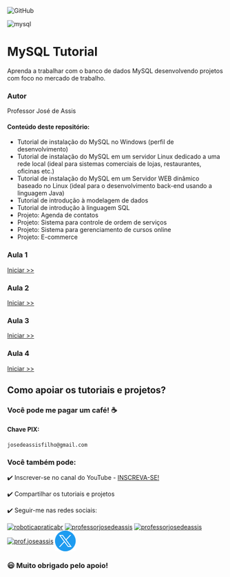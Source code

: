 ![GitHub](https://img.shields.io/github/license/professorjosedeassis/mysql)

![mysql](https://github.com/professorjosedeassis/mysql/blob/master/imagens/mysql.png)
# MySQL Tutorial
Aprenda a trabalhar com o banco de dados MySQL desenvolvendo projetos com foco no mercado de trabalho.
### Autor
Professor José de Assis

#### Conteúdo deste repositório:
* Tutorial de instalação do MySQL no Windows (perfil de desenvolvimento)
* Tutorial de instalação do MySQL em um servidor Linux dedicado a uma rede local (ideal para sistemas comerciais de lojas, restaurantes, oficinas etc.)
* Tutorial de instalação do MySQL em um Servidor WEB dinâmico baseado no Linux (ideal para o desenvolvimento back-end usando a linguagem Java)
* Tutorial de introdução à modelagem de dados
* Tutorial de introdução à linguagem SQL
* Projeto: Agenda de contatos
* Projeto: Sistema para controle de ordem de serviços 
* Projeto: Sistema para gerenciamento de cursos online
* Projeto: E-commerce

### Aula 1
[Iniciar >>](https://github.com/professorjosedeassis/mysql/tree/master/aula1)
### Aula 2
[Iniciar >>](https://github.com/professorjosedeassis/mysql/tree/master/aula2)
### Aula 3
[Iniciar >>](https://github.com/professorjosedeassis/mysql/tree/master/aula3)
### Aula 4
[Iniciar >>](https://github.com/professorjosedeassis/mysql/tree/master/aula4)
## Como apoiar os tutoriais e projetos?
### Você pode me pagar um café! ☕

#### Chave PIX:
` josedeassisfilho@gmail.com `
### Você também pode:
:heavy_check_mark: Inscrever-se no canal do YouTube - [INSCREVA-SE!](https://www.youtube.com/c/RoboticapraticaBr/?sub_confirmation=1)

:heavy_check_mark: Compartilhar os tutoriais e projetos

:heavy_check_mark: Seguir-me nas redes sociais:
<p align="left">
<a href="https://www.youtube.com/c/roboticapraticabr" target="blank"><img align="center" src="https://github.com/professorjosedeassis/joseassis/blob/main/img/youtube.png" alt="roboticapraticabr" height="48" width="48" /></a>
<a href="https://linkedin.com/in/professorjosedeassis" target="blank"><img align="center" src="https://github.com/professorjosedeassis/joseassis/blob/main/img/linkedin.png" alt="professorjosedeassis" height="48" width="48" /></a>
<a href="https://fb.com/professorjosedeassis" target="blank"><img align="center" src="https://github.com/professorjosedeassis/joseassis/blob/main/img/facebook.png" alt="professorjosedeassis" height="48" width="48" /></a>
<a href="https://instagram.com/prof.joseassis" target="blank"><img align="center" src="https://github.com/professorjosedeassis/joseassis/blob/main/img/instagram.png" alt="prof.joseassis" height="48" width="48" /></a>
<a href="https://twitter.com/joseassis" target="blank"><img align="center" src="https://github.com/professorjosedeassis/joseassis/blob/main/img/twitter.png" alt="joseassis" height="48" width="48" /></a>
</p>

### :smiley: Muito obrigado pelo apoio!
